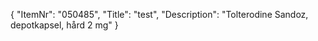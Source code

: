 {
  "ItemNr": "050485",
  "Title": "test",
  "Description": "Tolterodine Sandoz, depotkapsel, hård 2 mg"
}